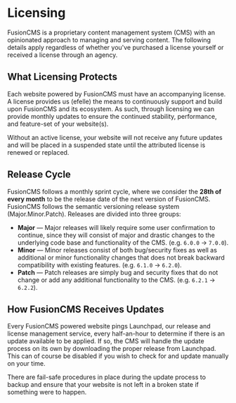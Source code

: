 # Licensing
FusionCMS is a proprietary content management system (CMS) with an opinionated approach to managing and serving content. The following details apply regardless of whether you've purchased a license yourself or received a license through an agency.

## What Licensing Protects
Each website powered by FusionCMS must have an accompanying license. A license provides us (efelle) the means to continuously support and build upon FusionCMS and its ecosystem. As such, through licensing we can provide monthly updates to ensure the continued stability, performance, and feature-set of your website(s).

Without an active license, your website will not receive any future updates and will be placed in a suspended state until the attributed license is renewed or replaced.

## Release Cycle
FusionCMS follows a monthly sprint cycle, where we consider the **28th of every month** to be the release date of the next version of FusionCMS. FusionCMS follows the semantic versioning release system (Major.Minor.Patch). Releases are divided into three groups:

- **Major** &mdash; Major releases will likely require some user confirmation to continue, since they will consist of major and drastic changes to the underlying code base and functionality of the CMS. (e.g. `6.0.0` &rarr; `7.0.0`).
- **Minor** &mdash; Minor releases consist of both bug/security fixes as well as additional or minor functionality changes that does not break backward compatibility with existing features. (e.g. `6.1.0` &rarr; `6.2.0`).
- **Patch** &mdash; Patch releases are simply bug and security fixes that do not change or add any additional functionality to the CMS. (e.g. `6.2.1` &rarr; `6.2.2`).

## How FusionCMS Receives Updates
Every FusionCMS powered website pings Launchpad, our release and license management service, every half-an-hour to determine if there is an update available to be applied. If so, the CMS will handle the update process on its own by downloading the proper release from Launchpad. This can of course be disabled if you wish to check for and update manually on your time.

There are fail-safe procedures in place during the update process to backup and ensure that your website is not left in a broken state if something were to happen.
